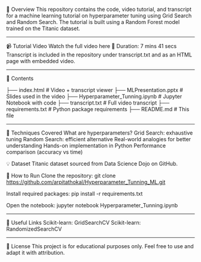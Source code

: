 🎯 Overview
This repository contains the code, video tutorial, and transcript for a machine learning tutorial on hyperparameter tuning using Grid Search and Random Search. The tutorial is built using a Random Forest model trained on the Titanic dataset.

-----------------------------------------------------------------------------------------
📹 Tutorial Video
Watch the full video here
🎥 Duration: 7 mins 41 secs
Transcript is included in the repository under transcript.txt and as an HTML page with embedded video.

-----------------------------------------------------------------------------------------
📁 Contents

├── index.html              # Video + transcript viewer
├── MLPresentation.pptx     # Slides used in the video
├── Hyperparameter_Tunning.ipynb # Jupyter Notebook with code
├── transcript.txt          # Full video transcript
├── requirements.txt        # Python package requirements
├── README.md               # This file

-----------------------------------------------------------------------------------------
🧠 Techniques Covered
What are hyperparameters?
Grid Search: exhaustive tuning
Random Search: efficient alternative
Real-world analogies for better understanding
Hands-on implementation in Python
Performance comparison (accuracy vs time)


💡 Dataset
Titanic dataset sourced from Data Science Dojo on GitHub.


🚀 How to Run
Clone the repository:
git clone https://github.com/arpitathokal/Hyperparameter_Tunning_ML.git

Install required packages:
pip install -r requirements.txt

Open the notebook:
jupyter notebook Hyperparameter_Tunning.ipynb

-----------------------------------------------------------------------------------------

🔗 Useful Links
Scikit-learn: GridSearchCV
Scikit-learn: RandomizedSearchCV

-----------------------------------------------------------------------------------------

📜 License
This project is for educational purposes only. Feel free to use and adapt it with attribution.
